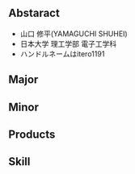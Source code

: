 ## Abstaract
- 山口 修平(YAMAGUCHI SHUHEI)
- 日本大学 理工学部 電子工学科
- ハンドルネームはitero1191

## Major

## Minor

## Products

## Skill

